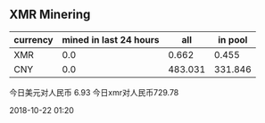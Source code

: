 ## XMR Minering

|currency|mined in last 24 hours|all|in pool|
|---|---|---|---|
|XMR|0.0|0.662|0.455|
|CNY|0.0|483.031|331.846|

今日美元对人民币 6.93	今日xmr对人民币729.78


2018-10-22 01:20